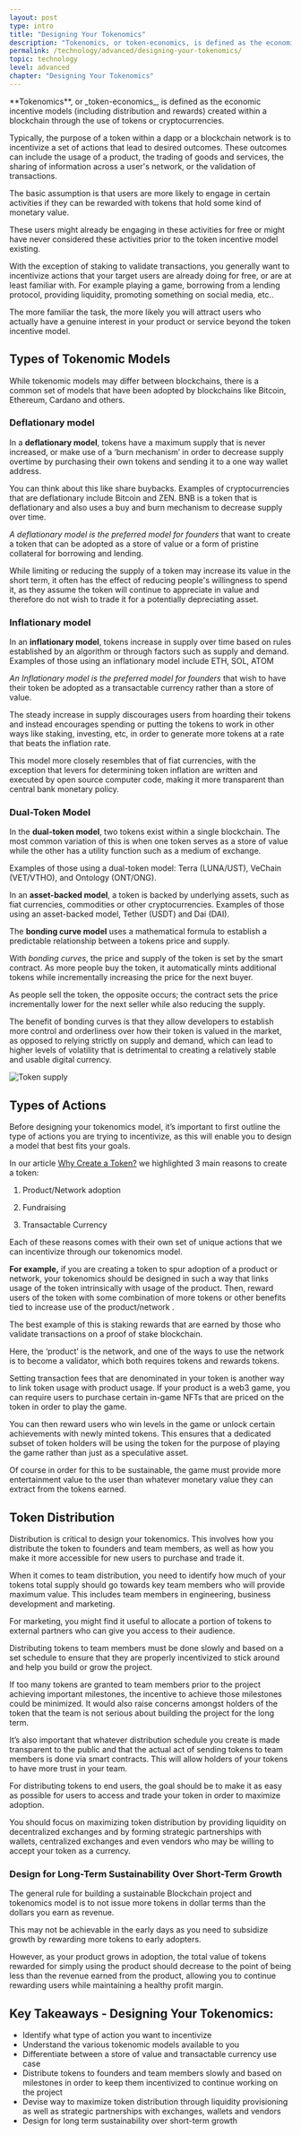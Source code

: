 ```yaml
---
layout: post
type: intro
title: "Designing Your Tokenomics"
description: "Tokenomics, or token-economics, is defined as the economic incentive model created within a blockchain through the use of tokens or cryptocurrencies"
permalink: /technology/advanced/designing-your-tokenomics/
topic: technology
level: advanced
chapter: "Designing Your Tokenomics"
---
```


<p></p>
**Tokenomics**, or _token-economics_, is defined as the economic incentive models (including distribution and rewards) created within a blockchain through the use of tokens or cryptocurrencies.

Typically, the purpose of a token within a dapp or a blockchain network is to incentivize a set of actions that lead to desired outcomes. These outcomes can include the usage of a product, the trading of goods and services, the sharing of information across a user's network, or the validation of transactions.

The basic assumption is that users are more likely to engage in certain activities if they can be rewarded with tokens that hold some kind of monetary value.

These users might already be engaging in these activities for free or might have never considered these activities prior to the token incentive model existing.

With the exception of staking to validate transactions, you generally want to incentivize actions that your target users are already doing for free, or are at least familiar with. For example playing a game, borrowing from a lending protocol, providing liquidity, promoting something on social media, etc..

The more familiar the task, the more likely you will attract users who actually have a genuine interest in your product or service beyond the token incentive model.

## Types of Tokenomic Models

While tokenomic models may differ between blockchains, there is a common set of models that have been adopted by blockchains like Bitcoin, Ethereum, Cardano and others.

### Deflationary model

In a **deflationary model**, tokens have a maximum supply that is never increased, or make use of a ‘burn mechanism’ in order to decrease supply overtime by purchasing their own tokens and sending it to a one way wallet address.

You can think about this like share buybacks. Examples of cryptocurrencies that are deflationary include Bitcoin and ZEN. BNB is a token that is deflationary and also uses a buy and burn mechanism to decrease supply over time.

_A deflationary model is the preferred model for founders_ that want to create a token that can be adopted as a store of value or a form of pristine collateral for borrowing and lending.

While limiting or reducing the supply of a token may increase its value in the short term, it often has the effect of reducing people's willingness to spend it, as they assume the token will continue to appreciate in value and therefore do not wish to trade it for a potentially depreciating asset.

### Inflationary model

In an **inflationary model**, tokens increase in supply over time based on rules established by an algorithm or through factors such as supply and demand. Examples of those using an inflationary model include ETH, SOL, ATOM

_An Inflationary model is the preferred model for founders_ that wish to have their token be adopted as a transactable currency rather than a store of value.

The steady increase in supply discourages users from hoarding their tokens and instead encourages spending or putting the tokens to work in other ways like staking, investing, etc, in order to generate more tokens at a rate that beats the inflation rate.

This model more closely resembles that of fiat currencies, with the exception that levers for determining token inflation are written and executed by open source computer code, making it more transparent than central bank monetary policy.

### Dual-Token Model

In the **dual-token model**, two tokens exist within a single blockchain. The most common variation of this is when one token serves as a store of value while the other has a utility function such as a medium of exchange.

Examples of those using a dual-token model: Terra (LUNA/UST), VeChain (VET/VTHO), and Ontology (ONT/ONG).

In an **asset-backed model**, a token is backed by underlying assets, such as fiat currencies, commodities or other cryptocurrencies. Examples of those using an asset-backed model, Tether (USDT) and Dai (DAI).

The **bonding curve model** uses a mathematical formula to establish a predictable relationship between a tokens price and supply.

With _bonding curves_, the price and supply of the token is set by the smart contract. As more people buy the token, it automatically mints additional tokens while incrementally increasing the price for the next buyer.

As people sell the token, the opposite occurs; the contract sets the price incrementally lower for the next seller while also reducing the supply.

The benefit of bonding curves is that they allow developers to establish more control and orderliness over how their token is valued in the market, as opposed to relying strictly on supply and demand, which can lead to higher levels of volatility that is detrimental to creating a relatively stable and usable digital currency.

![Token supply]({{site.baseurl_root}}/assets/post_files/technology/advanced/design-your-tokenomics/ZBF_infographics_Oct1_Token_supply.jpg)

## Types of Actions

Before designing your tokenomics model, it’s important to first outline the type of actions you are trying to incentivize, as this will enable you to design a model that best fits your goals.

In our article [Why Create a Token?](https://www.horizen.io/blockchain-academy/technology/advanced/why-create-a-token/) we highlighted 3 main reasons to create a token:

1. Product/Network adoption

2. Fundraising

3. Transactable Currency

Each of these reasons comes with their own set of unique actions that we can incentivize through our tokenomics model.

**For example,** if you are creating a token to spur adoption of a product or network, your tokenomics should be designed in such a way that links usage of the token intrinsically with usage of the product. Then, reward users of the token with some combination of more tokens or other benefits tied to increase use of the product/network .

The best example of this is staking rewards that are earned by those who validate transactions on a proof of stake blockchain.

Here, the ‘product’ is the network, and one of the ways to use the network is to become a validator, which both requires tokens and rewards tokens.

Setting transaction fees that are denominated in your token is another way to link token usage with product usage. If your product is a web3 game, you can require users to purchase certain in-game NFTs that are priced on the token in order to play the game.

You can then reward users who win levels in the game or unlock certain achievements with newly minted tokens. This ensures that a dedicated subset of token holders will be using the token for the purpose of playing the game rather than just as a speculative asset.

Of course in order for this to be sustainable, the game must provide more entertainment value to the user than whatever monetary value they can extract from the tokens earned.

## Token Distribution

Distribution is critical to design your tokenomics. This involves how you distribute the token to founders and team members, as well as how you make it more accessible for new users to purchase and trade it.

When it comes to team distribution, you need to identify how much of your tokens total supply should go towards key team members who will provide maximum value. This includes team members in engineering, business development and marketing.

For marketing, you might find it useful to allocate a portion of tokens to external partners who can give you access to their audience.

Distributing tokens to team members must be done slowly and based on a set schedule to ensure that they are properly incentivized to stick around and help you build or grow the project.

If too many tokens are granted to team members prior to the project achieving important milestones, the incentive to achieve those milestones could be minimized. It would also raise concerns amongst holders of the token that the team is not serious about building the project for the long term.

It’s also important that whatever distribution schedule you create is made transparent to the public and that the actual act of sending tokens to team members is done via smart contracts. This will allow holders of your tokens to have more trust in your team.

For distributing tokens to end users, the goal should be to make it as easy as possible for users to access and trade your token in order to maximize adoption.

You should focus on maximizing token distribution by providing liquidity on decentralized exchanges and by forming strategic partnerships with wallets, centralized exchanges and even vendors who may be willing to accept your token as a currency.

### Design for Long-Term Sustainability Over Short-Term Growth

The general rule for building a sustainable Blockchain project and tokenomics model is to not issue more tokens in dollar terms than the dollars you earn as revenue.

This may not be achievable in the early days as you need to subsidize growth by rewarding more tokens to early adopters.

However, as your product grows in adoption, the total value of tokens rewarded for simply using the product should decrease to the point of being less than the revenue earned from the product, allowing you to continue rewarding users while maintaining a healthy profit margin.

## Key Takeaways - Designing Your Tokenomics:

- Identify what type of action you want to incentivize
- Understand the various tokenomic models available to you
- Differentiate between a store of value and transactable currency use case
- Distribute tokens to founders and team members slowly and based on milestones in order to keep them incentivized to continue working on the project
- Devise way to maximize token distribution through liquidity provisioning as well as strategic partnerships with exchanges, wallets and vendors
- Design for long term sustainability over short-term growth
